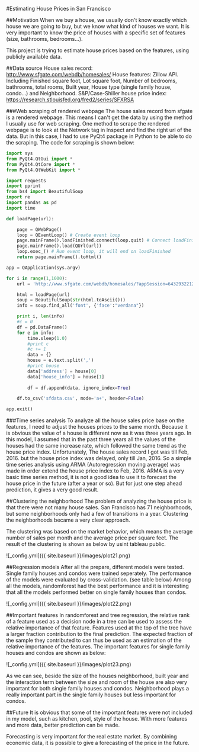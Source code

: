 #Estimating House Prices in San Francisco

##Motivation
When we buy a house, we usually don't know exactly which house we are going to buy, but we know what kind of houses we want.
It is very important to know the price of houses with a specific set of features (size, bathrooms, bedrooms...).

This project is trying to estimate house prices based on the features, using publicly available data.

##Data source
House sales record: http://www.sfgate.com/webdb/homesales/
House features: Zillow API. Including Finished square foot, Lot square foot, Number of bedrooms, bathrooms, total rooms, Built year, House type (single family house, condo…)
and Neighborhood.
S&P/Case-Shiller house price index: https://research.stlouisfed.org/fred2/series/SFXRSA

###Web scraping of rendered webpage
The house sales record from sfgate is a rendered webpage. This means I can't get the data by using the method I usually use for web scraping.
One method to scrape the rendered webpage is to look at the Network tag in Inspect and find the right url of the data.
But in this case, I had to use PyQt4 package in Python to be able to do the scraping.
The code for scraping is shown below:

```python
import sys
from PyQt4.QtGui import *
from PyQt4.QtCore import *
from PyQt4.QtWebKit import *

import requests
import pprint
from bs4 import BeautifulSoup
import re
import pandas as pd
import time

def loadPage(url):

    page = QWebPage()
    loop = QEventLoop() # Create event loop
    page.mainFrame().loadFinished.connect(loop.quit) # Connect loadFinished to loop quit
    page.mainFrame().load(QUrl(url))
    loop.exec_() # Run event loop, it will end on loadFinished
    return page.mainFrame().toHtml()

app = QApplication(sys.argv)

for i in range(1,1000): 
    url = 'http://www.sfgate.com/webdb/homesales/?appSession=64329322129873111204574554973483280103329065656847042053181216317168570306162401356813312547725230111651362605283184354571771674&RecordID=&PageID=2&PrevPageID=1&cpipage='+str(i)+'&CPISortType=&CPIorderBy='

    html = loadPage(url)
    soup = BeautifulSoup(str(html.toAscii()))
    info = soup.find_all('font', {'face':"verdana"})

    print i, len(info)
    #c = 0
    df = pd.DataFrame()
    for e in info:
        time.sleep(1.0)
        #print c
        #c += 1
        data = {}
        house = e.text.split(',')
        #print house
        data['address'] = house[0]
        data['house_info'] = house[1]
        
        df = df.append(data, ignore_index=True)

    df.to_csv('sfdata.csv', mode='a+', header=False)

app.exit()
```

###Time series analysis
To analyze all the house sales price base on the features, I need to adjust the houses prices to the same month. Because it is obvious
the value of a house is different now as it was three years ago.
In this model, I assumed that in the past three years all the values of the houses had the same increase rate, which followed the same 
trend as the house price index.
Unfortunately, The house sales record I got was till Feb, 2016. but the house price index was delayed, only till Jan, 2016.
So a simple time series analysis using ARMA (Autoregression moving average) was made in order extend the house price index to Feb, 2016.
ARMA is a very basic time series method, it is not a good idea to use it to forecast the house price in the future (after a year or so).
But for just one step ahead prediction, it gives a very good result.

##Clustering the neighborhood
The problem of analyzing the house price is that there were not many house sales. San Francisco has 71 neighborhoods, but some neighborhoods
only had a few of transitions in a year. Clustering the neighborhoods became a very clear approach.

The clustering was based on the market behavior, which means the average number of sales per month and the average price per square feet.
The result of the clustering is shown as below by usint tableau public.

![_config.yml]({{ site.baseurl }}/images/plot21.png)

##Regression models
After all the prepare, different models were tested. Single family houses and condos were trained seperately.
The performance of the models were evaluated by cross-validation. (see table below)
Among all the models, randomforest had the best performance and it is interesting that all the models performed better on single family
houses than condos.

![_config.yml]({{ site.baseurl }}/images/plot22.png)

##Important features
In randomforest and tree regression, the relative rank of a feature used as a decision node in a tree can be used to assess the relative
importance of that feature. Features used at the top of the tree have a larger fraction contribution to the final prediction. The expected
fraction of the sample they contributed to can thus be used as an estimation of the relative importance of the features.
The important features for single family houses and condos are shown as below:

![_config.yml]({{ site.baseurl }}/images/plot23.png)

As we can see, beside the size of the houses neighborhood, built year and the interaction term between the size and room of the house 
are also very important for both single family houses and condos. Neighborhood plays a really important part in the single family houses
but less important for condos. 

##Future
It is obvious that some of the important features were not included in my model, such as kitchen, pool, style of the house.
With more features and more data, better prediction can be made.

Forecasting is very important for the real estate market. 
By combining economic data, it is possible to give a forecasting of the price in the future.



